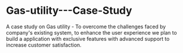 # Gas-utility---Case-Study
A case study on Gas utility - To overcome the challenges faced by company's existing system, to enhance the user experience we plan to build a application with exclusive features with advanced support to increase customer satisfaction.
